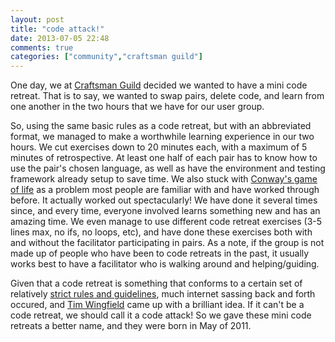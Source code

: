 ```yaml
---
layout: post
title: "code attack!"
date: 2013-07-05 22:48
comments: true
categories: ["community","craftsman guild"]
---
```

One day, we at [Craftsman Guild](http://craftsmanguild.org) decided we wanted to have a mini code retreat. That is to say, we wanted to swap pairs, delete code, and learn from one another in the two hours that we have for our user group. 

So, using the same basic rules as a code retreat, but with an abbreviated format, we managed to make a worthwhile learning experience in our two hours. We cut exercises down to 20 minutes each, with a maximum of 5 minutes of retrospective. At least one half of each pair has to know how to use the pair's chosen language, as well as have the environment and testing framework already setup to save time. We also stuck with [Conway's game of life](http://en.wikipedia.org/wiki/Conway's_Game_of_Life) as a problem most people are familiar with and have worked through before. It actually worked out spectacularly! We have done it several times since, and every time, everyone involved learns something new and has an amazing time. We even manage to use different code retreat exercises (3-5 lines max, no ifs, no loops, etc), and have done these exercises both with and without the facilitator participating in pairs. As a note, if the group is not made up of people who have been to code retreats in the past, it usually works best to have a facilitator who is walking around and helping/guiding.

Given that a code retreat is something that conforms to a certain set of relatively [strict rules and guidelines](http://coderetreat.org/facilitating), much internet sassing back and forth occured, and [Tim Wingfield](http://twitter.com/timwingfield) came up with a brilliant idea. If it can't be a code retreat, we should call it a code attack! So we gave these mini code retreats a better name, and they were born in May of 2011.

